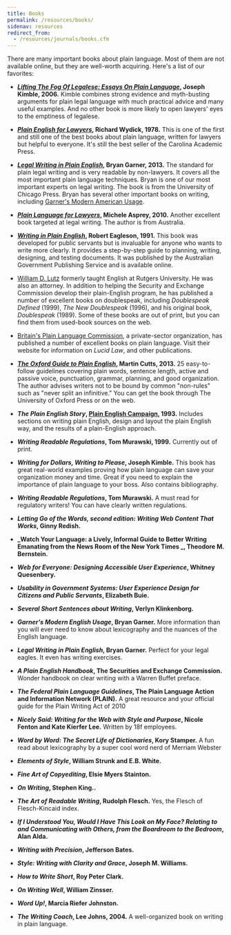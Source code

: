 ```yaml
---
title: Books
permalink: /resources/books/
sidenav: resources
redirect_from:
  - /resources/journals/books.cfm
---
```


There are many important books about plain language. Most of them are not available online, but they are well-worth acquiring. Here's a list of our favorites:

- **_[Lifting The Fog Of Legalese: Essays On Plain Language](http://www.cap-press.com/books/isbn/9781594602122/Lifting-the-Fog-of-Legalese)_, Joseph Kimble, 2006.** Kimble combines strong evidence and myth-busting arguments for plain legal language with much practical advice and many useful examples. And no other book is more likely to open lawyers' eyes to the emptiness of legalese.

- **_[Plain English for Lawyers](http://scholarship.law.berkeley.edu/cgi/viewcontent.cgi?article=2362&context=californialawreview)_, Richard Wydick, 1978.** This is one of the first and still one of the best books about plain language, written for lawyers but helpful to everyone. It's still the best seller of the Carolina Academic Press.

- **_[Legal Writing in Plain English](http://press.uchicago.edu/ucp/books/book/chicago/L/bo15506966.html)_, Bryan Garner, 2013.** The standard for plain legal writing and is very readable by non-lawyers. It covers all the most important plain language techniques. Bryan is one of our most important experts on legal writing. The book is from the University of Chicago Press. Bryan has several other important books on writing, including [Garner's Modern American Usage](https://global.oup.com/academic/product/garners-modern-english-usage-9780190491482?cc=us&lang=en&).

- **_[Plain Language for Lawyers](http://www.federationpress.com.au/bookstore/book.asp?isbn=9781862877757)_, Michele Asprey, 2010.** Another excellent book targeted at legal writing. The author is from Australia.

- **_[Writing in Plain English](https://ninglun.files.wordpress.com/2007/11/writinginplainenglish.pdf)_, Robert Eagleson, 1991.** This book was developed for public servants but is invaluable for anyone who wants to write more clearly. It provides a step-by-step guide to planning, writing, designing, and testing documents. It was published by the Australian Government Publishing Service and is available online.

- [William D. Lutz](https://en.wikipedia.org/wiki/William_D._Lutz) formerly taught English at Rutgers University. He was also an attorney. In addition to helping the Security and Exchange Commission develop their plain-English program, he has published a number of excellent books on doublespeak, including _Doublespeak Defined_ (1999), _The New Doublespeak_ (1996), and his original book, _Doublespeak_ (1989). Some of these books are out of print, but you can find them from used-book sources on the web.

- [Britain's Plain Language Commission](https://www.clearest.co.uk/books), a private-sector organization, has published a number of excellent books on plain language. Visit their website for information on _Lucid Law_, and other publications.

- **_[The Oxford Guide to Plain English](https://global.oup.com/academic/product/oxford-guide-to-plain-english-9780199669172?cc=us&lang=en&)_, Martin Cutts, 2013.** 25 easy-to-follow guidelines covering plain words, sentence length, active and passive voice, punctuation, grammar, planning, and good organization. The author advises writers not to be bound by common "non-rules" such as "never split an infinitive." You can get the book through The University of Oxford Press or on the web.

- **_The Plain English Story_, [Plain English Campaign](http://www.plainenglish.co.uk/), 1993.** Includes sections on writing plain English, design and layout the plain English way, and the results of a plain-English approach.

- **_Writing Readable Regulations_, Tom Murawski, 1999.** Currently out of print.

- **_Writing for Dollars, Writing to Please_, Joseph Kimble.** This book has great real-world examples proving how plain language can save your organization money and time.  Great if you need to explain the importance of plain language to your boss.  Also contains bibliography.

- **_Writing Readable Regulations_, Tom Murawski.** A must read for regulatory writers! You can have clearly written regulations.

- **_Letting Go of the Words, second edition: Writing Web Content That Works_, Ginny Redish.**

- **_Watch Your Language: a Lively, Informal Guide to Better Writing Emanating from the News Room of the New York Times _, Theodore M. Bernstein.**

- **_Web for Everyone: Designing Accessible User Experience_, Whitney Quesenbery.**

- **_Usability in Government Systems: User Experience Design for Citizens and Public Servants_, Elizabeth Buie.**

- **_Several Short Sentences about Writing_, Verlyn Klinkenborg.**

- **_Garner's Modern English Usage_, Bryan Garner.** More information than you will ever need to know about lexicography and the nuances of the English language.

- **_Legal Writing in Plain English_, Bryan Garner.** Perfect for your legal eagles. It even has writing exercises.

- **_A Plain English Handbook_, The Securities and Exchange Commission.** Wonder handbook on clear writing with a Warren Buffet preface.

- **_The Federal Plain Language Guidelines_, The Plain Language Action and Information Network (PLAIN).** A great resource and your official guide for the Plain Writing Act of 2010

- **_Nicely Said: Writing for the Web with Style and Purpose_, Nicole Fenton and Kate Kierfer Lee.** Written by 18f employees.

- **_Word by Word: The Secret Life of Dictionaries_, Kory Stamper.** A fun read about lexicography by a super cool word nerd of Merriam Webster

- **_Elements of Style_, William Strunk and E.B. White.**

- **_Fine Art of Copyediting_, Elsie Myers Stainton.**

- **_On Writing_, Stephen King..**

- **_The Art of Readable Writing_, Rudolph Flesch.** Yes, the Flesch of Flesch-Kincaid index.

- **_If I Understood You, Would I Have This Look on My Face? Relating to and Communicating with Others, from the Boardroom to the Bedroom_, Alan Alda.**

- **_Writing with Precision_, Jefferson Bates.**

- **_Style: Writing with Clarity and Grace_, Joseph M. Williams.**

- **_How to Write Short_, Roy Peter Clark.**

- **_On Writing Well_, William Zinsser.**

- **_Word Up!_, Marcia Riefer Johnston.**







- **_The Writing Coach_, Lee Johns, 2004.** A well-organized book on writing in plain language.
